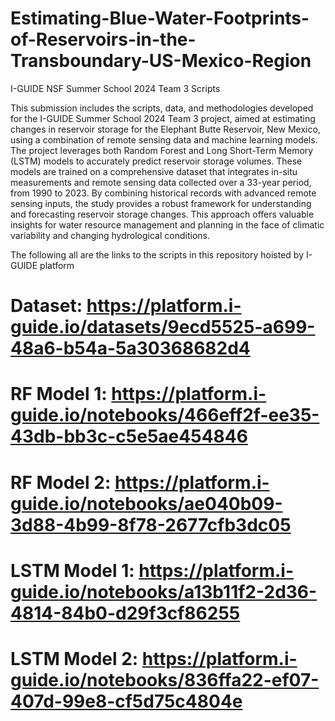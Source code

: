# Estimating-Blue-Water-Footprints-of-Reservoirs-in-the-Transboundary-US-Mexico-Region
I-GUIDE NSF Summer School 2024 Team 3 Scripts

This submission includes the scripts, data, and methodologies developed for the I-GUIDE Summer School 2024 Team 3 project, aimed at estimating changes in reservoir storage for the Elephant Butte Reservoir, New Mexico, using a combination of remote sensing data and machine learning models. The project leverages both Random Forest and Long Short-Term Memory (LSTM) models to accurately predict reservoir storage volumes. These models are trained on a comprehensive dataset that integrates in-situ measurements and remote sensing data collected over a 33-year period, from 1990 to 2023. By combining historical records with advanced remote sensing inputs, the study provides a robust framework for understanding and forecasting reservoir storage changes. This approach offers valuable insights for water resource management and planning in the face of climatic variability and changing hydrological conditions.

The following all are the links to the scripts in this repository hoisted by I-GUIDE platform

# Dataset: https://platform.i-guide.io/datasets/9ecd5525-a699-48a6-b54a-5a30368682d4

# RF Model 1: https://platform.i-guide.io/notebooks/466eff2f-ee35-43db-bb3c-c5e5ae454846

# RF Model 2: https://platform.i-guide.io/notebooks/ae040b09-3d88-4b99-8f78-2677cfb3dc05

# LSTM Model 1: https://platform.i-guide.io/notebooks/a13b11f2-2d36-4814-84b0-d29f3cf86255

# LSTM Model 2: https://platform.i-guide.io/notebooks/836ffa22-ef07-407d-99e8-cf5d75c4804e
